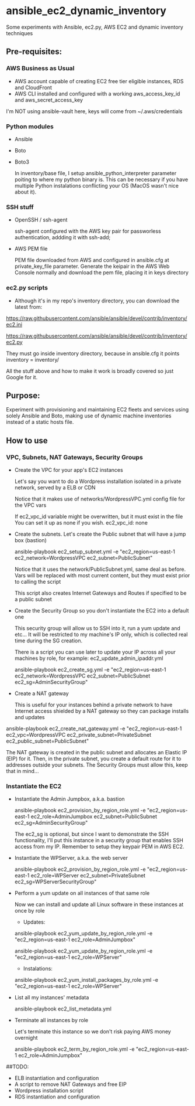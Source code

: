 # ansible_ec2_dynamic_inventory
Some experiments with Ansible, ec2.py, AWS EC2 and dynamic inventory techniques

## Pre-requisites:
### AWS Business as Usual
  * AWS account capable of creating EC2 free tier eligible instances, RDS and CloudFront
  * AWS CLI installed and configured with a working aws_access_key_id and aws_secret_access_key
  
  I'm NOT using ansible-vault here, keys will come from ~/.aws/credentials

### Python modules
  * Ansible
  * Boto
  * Boto3
     
    In inventory/base file, I setup ansible_python_interpreter parameter poiting to where my
    python binary is. This can be necessary if you have multiple Python instalations conflicting
    your OS (MacOS wasn't nice about it).

### SSH stuff
  * OpenSSH / ssh-agent
  
    ssh-agent configured with the AWS key pair for passworless authentication, addding it with ssh-add;
  
  * AWS PEM file
  
    PEM file downloaded from AWS and configured in ansible.cfg at private_key_file parameter.
    Generate the keipair in the AWS Web Console normally and download the pem file, placing it in keys directory

### ec2.py scripts
  * Although it's in my repo's inventory directory, you can download the latest from:

  https://raw.githubusercontent.com/ansible/ansible/devel/contrib/inventory/ec2.ini
  
  https://raw.githubusercontent.com/ansible/ansible/devel/contrib/inventory/ec2.py
  
  They must go inside inventory directory, because in ansible.cfg it points inventory = inventory/
  
  All the stuff above and how to make it work is broadly covered so just Google for it.

## Purpose:

  Experiment with provisioning and maintaining EC2 fleets and services using solely Ansible and Boto, making use of dynamic machine inventories instead of a static hosts file.


## How to use
### VPC, Subnets, NAT Gateways, Security Groups
* Create the VPC for your app's EC2 instances

  Let's say you want to do a Wordpress installation isolated in a private network, served by a ELB or CDN

  Notice that it makes use of networks/WordpressVPC.yml config file for the VPC vars

  If ec2_vpc_id variable might be overwritten, but it must exist in the file
  You can set it up as none if you wish.
  ec2_vpc_id: none

* Create the subnets. Let's create the Public subnet that will have a jump box (bastion)

  ansible-playbook ec2_setup_subnet.yml -e "ec2_region=us-east-1 ec2_network=WordpressVPC ec2_subnet=PublicSubnet"

  Notice that it uses the network/PublicSubnet.yml, same deal as before. Vars will be replaced with most current content,
  but they must exist prior to calling the script

  This script also creates Internet Gateways and Routes if specified to be a public subnet

* Create the Security Group so you don't instantiate the EC2 into a default one

  This security group will allow us to SSH into it, run a yum update and etc...
  It will be restricted to my machine's IP only, which is collected real time during the SG creation.

  There is a script you can use later to update your IP across all your machines by role, for example: ec2_update_admin_ipaddr.yml

  ansible-playbook ec2_create_sg.yml -e "ec2_region=us-east-1 ec2_network=WordpressVPC ec2_subnet=PublicSubnet ec2_sg=AdminSecurityGroup"

* Create a NAT gateway

  This is useful for your instances behind a private network to have Internet access shielded by a NAT gateway so they can package installs and updates

 ansible-playbook ec2_create_nat_gateway.yml -e "ec2_region=us-east-1 ec2_vpc=WordpressVPC ec2_private_subnet=PrivateSubnet ec2_public_subnet=PublicSubnet"

 The NAT gateway is created in the public subnet and allocates an Elastic IP (EIP) for it. Then, in the private subnet, you create a default route for it to addresses outside your subnets. The Security Groups must allow this, keep that in mind...

### Instantiate the EC2

* Instantiate the Admin Jumpbox, a.k.a. bastion

  ansible-playbook ec2_provision_by_region_role.yml -e "ec2_region=us-east-1 ec2_role=AdminJumpbox ec2_subnet=PublicSubnet ec2_sg=AdminSecurityGroup"

  The ec2_sg is optional, but since I want to demonstrate the SSH functionality, I'll put this instance in a security group that enables SSH access from my IP. Remember to setup they keypair PEM in AWS EC2.

* Instantiate the WPServer, a.k.a. the web server

  ansible-playbook ec2_provision_by_region_role.yml -e "ec2_region=us-east-1 ec2_role=WPServer ec2_subnet=PrivateSubnet ec2_sg=WPServerSecurityGroup"
  
* Perform a yum update on all instances of that same role

  Now we can install and update all Linux software in these instances at once by role

    * Updates:
  
    ansible-playbook ec2_yum_update_by_region_role.yml -e "ec2_region=us-east-1 ec2_role=AdminJumpbox"
  
    ansible-playbook ec2_yum_update_by_region_role.yml -e "ec2_region=us-east-1 ec2_role=WPServer"

    * Instalations:
  
    ansible-playbook ec2_yum_install_packages_by_role.yml -e "ec2_region=us-east-1 ec2_role=WPServer"


* List all my instances' metadata

  ansible-playbook ec2_list_metadata.yml 

* Terminate all instances by role

  Let's terminate this instance so we don't risk paying AWS money overnight

  ansible-playbook ec2_term_by_region_role.yml -e "ec2_region=us-east-1 ec2_role=AdminJumpbox"


##TODO:

  * ELB instantiation and configuration
  * A script to remove NAT Gateways and free EIP
  * Wordpress installation script
  * RDS instantiation and configuration
